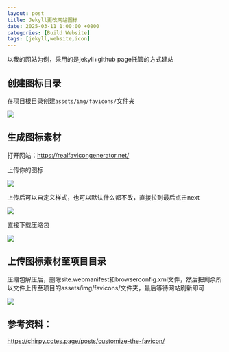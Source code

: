 ```yaml
---
layout: post
title: Jekyll更改网站图标
date: 2025-03-11 1:00:00 +0800
categories: [Build Website]
tags: [jekyll,website,icon]
---
```


以我的网站为例，采用的是jekyll+github page托管的方式建站

## 创建图标目录

在项目根目录创建`assets/img/favicons/`文件夹

![](https://imgbed-gd.pages.dev/file/2025/03/20250311005355172.png)

## 生成图标素材

打开网站：https://realfavicongenerator.net/

上传你的图标

![](https://imgbed-gd.pages.dev/file/2025/03/20250311005449008.png)

上传后可以自定义样式，也可以默认什么都不改，直接拉到最后点击next

![](https://imgbed-gd.pages.dev/file/2025/03/20250311005343152.png)

直接下载压缩包

![](https://imgbed-gd.pages.dev/file/2025/03/20250311005615474.png)

## 上传图标素材至项目目录

压缩包解压后，删除site.webmanifest和browserconfig.xml文件，然后把剩余所以文件上传至项目的assets/img/favicons/文件夹，最后等待网站刷新即可

![](https://imgbed-gd.pages.dev/file/2025/03/20250311005925451.png)







## 参考资料：

https://chirpy.cotes.page/posts/customize-the-favicon/



